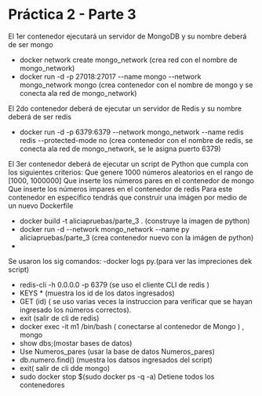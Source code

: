 # Práctica 2 - Parte 3


El 1er contenedor ejecutará un servidor de MongoDB y su nombre deberá de ser mongo

-  docker network create mongo_network   (crea red con el nombre de mongo_network)
-  docker run -d -p 27018:27017 --name mongo --network mongo_network mongo (crea contenedor con el nombre de mongo y se conecta ala red de mongo_network)

El 2do contenedor deberá de ejecutar un servidor de Redis y su nombre deberá de ser redis

- docker run -d -p 6379:6379 --network mongo_network --name redis redis --protected-mode no (crea contenedor con el nombre de redis, se conecta ala red de mongo_network, se le asigna puerto 6379)

El 3er contenedor deberá de ejecutar un script de Python que cumpla con los siguientes criterios:
Que genere 1000 números aleatorios en el rango de [1000, 1000000]
Que inserte los números pares en el contenedor de mongo
Que inserte los números impares en el contenedor de redis
Para este contenedor en específico tendrás que construir una imágen por medio de un nuevo Dockerfile

- docker build -t aliciapruebas/parte_3 . (construye la imagen de python)
- docker run -d --network mongo_network --name py aliciapruebas/parte_3 (crea contenedor nuevo con la imágen  de python)
- 
Se usaron los sig comandos:
-docker logs py.(para ver las impreciones dek script)
- redis-cli -h 0.0.0.0 -p 6379 (se uso el cliente CLI de redis )
- KEYS * (muestra los id de los datos ingresados)
- GET (id) ( se uso varias veces la instruccion para verificar que se hayan ingresado los números correctos).
- exit (salir de cli de redis)
- docker exec -it m1 /bin/bash ( conectarse al contenedor de Mongo ) , mongo
- show dbs;(mostar bases de datos) 
- Use Numeros_pares (usar la base de datos Numeros_pares)
-  db.numero.find() (muestra los datsos ingresados del script)
-  exit( salir de cli dde mongo)
-  sudo docker stop $(sudo docker ps -q -a) Detiene todos los contenedores